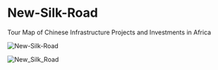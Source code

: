 
# New-Silk-Road
Tour Map of Chinese Infrastructure Projects and Investments in Africa


![New-Silk-Road](https://user-images.githubusercontent.com/13769211/120952558-5048f300-c719-11eb-80c3-4c6ce2c99421.gif)


![New_Silk_Road](https://user-images.githubusercontent.com/13769211/120950685-458c5f00-c715-11eb-9a2f-e47505d43d44.gif)
